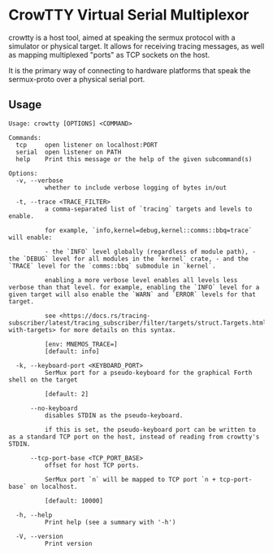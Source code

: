 # CrowTTY Virtual Serial Multiplexor

crowtty is a host tool, aimed at speaking the sermux protocol with a simulator or physical target. It allows for receiving tracing messages, as well as mapping multiplexed "ports" as TCP sockets on the host.

It is the primary way of connecting to hardware platforms that speak the sermux-proto over a physical serial port.

## Usage

```
Usage: crowtty [OPTIONS] <COMMAND>

Commands:
  tcp     open listener on localhost:PORT
  serial  open listener on PATH
  help    Print this message or the help of the given subcommand(s)

Options:
  -v, --verbose
          whether to include verbose logging of bytes in/out

  -t, --trace <TRACE_FILTER>
          a comma-separated list of `tracing` targets and levels to enable.

          for example, `info,kernel=debug,kernel::comms::bbq=trace` will enable:

          - the `INFO` level globally (regardless of module path), - the `DEBUG` level for all modules in the `kernel` crate, - and the `TRACE` level for the `comms::bbq` submodule in `kernel`.

          enabling a more verbose level enables all levels less verbose than that level. for example, enabling the `INFO` level for a given target will also enable the `WARN` and `ERROR` levels for that target.

          see <https://docs.rs/tracing-subscriber/latest/tracing_subscriber/filter/targets/struct.Targets.html#filtering-with-targets> for more details on this syntax.

          [env: MNEMOS_TRACE=]
          [default: info]

  -k, --keyboard-port <KEYBOARD_PORT>
          SerMux port for a pseudo-keyboard for the graphical Forth shell on the target

          [default: 2]

      --no-keyboard
          disables STDIN as the pseudo-keyboard.

          if this is set, the pseudo-keyboard port can be written to as a standard TCP port on the host, instead of reading from crowtty's STDIN.

      --tcp-port-base <TCP_PORT_BASE>
          offset for host TCP ports.

          SerMux port `n` will be mapped to TCP port `n + tcp-port-base` on localhost.

          [default: 10000]

  -h, --help
          Print help (see a summary with '-h')

  -V, --version
          Print version
```
